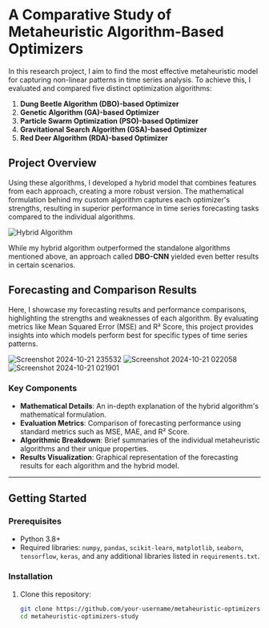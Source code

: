 # A Comparative Study of Metaheuristic Algorithm-Based Optimizers

In this research project, I aim to find the most effective metaheuristic model for capturing non-linear patterns in time series analysis. To achieve this, I evaluated and compared five distinct optimization algorithms:

1. **Dung Beetle Algorithm (DBO)-based Optimizer**
2. **Genetic Algorithm (GA)-based Optimizer**
3. **Particle Swarm Optimization (PSO)-based Optimizer**
4. **Gravitational Search Algorithm (GSA)-based Optimizer**
5. **Red Deer Algorithm (RDA)-based Optimizer**

## Project Overview

Using these algorithms, I developed a hybrid model that combines features from each approach, creating a more robust version. The mathematical formulation behind my custom algorithm captures each optimizer's strengths, resulting in superior performance in time series forecasting tasks compared to the individual algorithms.

![Hybrid Algorithm](https://github.com/user-attachments/assets/bc819679-a856-47e0-8875-a0abd8180e36)

While my hybrid algorithm outperformed the standalone algorithms mentioned above, an approach called **DBO-CNN** yielded even better results in certain scenarios.

## Forecasting and Comparison Results

Here, I showcase my forecasting results and performance comparisons, highlighting the strengths and weaknesses of each algorithm. By evaluating metrics like Mean Squared Error (MSE) and R² Score, this project provides insights into which models perform best for specific types of time series patterns.

![Screenshot 2024-10-21 235532](https://github.com/user-attachments/assets/ad59d867-e0fe-469d-b404-53dc82b93383)
![Screenshot 2024-10-21 022058](https://github.com/user-attachments/assets/4f25abfe-73af-4e13-b2a4-4183ca9d9b8a)
![Screenshot 2024-10-21 021901](https://github.com/user-attachments/assets/3342b11f-d109-4b13-b523-a0023698f9e5)

### Key Components

- **Mathematical Details**: An in-depth explanation of the hybrid algorithm's mathematical formulation.
- **Evaluation Metrics**: Comparison of forecasting performance using standard metrics such as MSE, MAE, and R² Score.
- **Algorithmic Breakdown**: Brief summaries of the individual metaheuristic algorithms and their unique properties.
- **Results Visualization**: Graphical representation of the forecasting results for each algorithm and the hybrid model.

---

## Getting Started

### Prerequisites
- Python 3.8+
- Required libraries: `numpy`, `pandas`, `scikit-learn`, `matplotlib`, `seaborn`, `tensorflow`, `keras`, and any additional libraries listed in `requirements.txt`.

### Installation
1. Clone this repository:
   ```bash
   git clone https://github.com/your-username/metaheuristic-optimizers-study.git
   cd metaheuristic-optimizers-study
